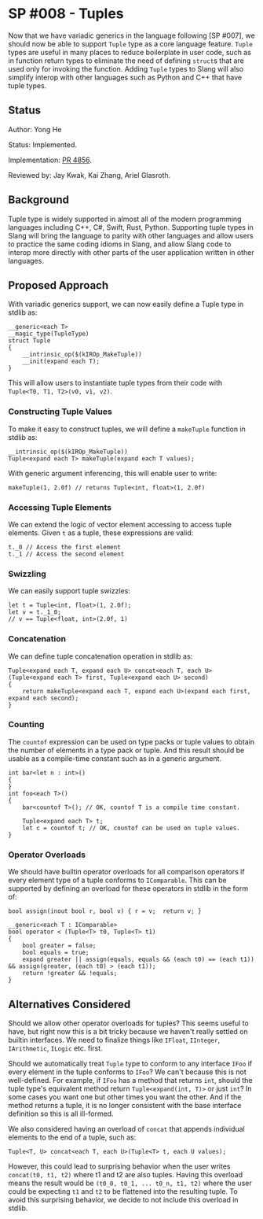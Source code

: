 SP #008 - Tuples
==============

Now that we have variadic generics in the language following [SP #007], we should now be able to support `Tuple` type as a core language feature.
`Tuple` types are useful in many places to reduce boilerplate in user code, such as in function return types to eliminate the need of defining
`struct`s that are used only for invoking the function. Adding `Tuple` types to Slang will also simplify interop with other languages such as Python
and C++ that have tuple types.

Status
------

Author: Yong He

Status: Implemented.

Implementation: [PR 4856](https://github.com/shader-slang/slang/pull/4856).

Reviewed by: Jay Kwak, Kai Zhang, Ariel Glasroth.

Background
----------

Tuple type is widely supported in almost all of the modern programming languages including C++, C#, Swift, Rust, Python. Supporting tuple types
in Slang will bring the language to parity with other languages and allow users to practice the same coding idioms in Slang, and allow Slang code
to interop more directly with other parts of the user application written in other languages.


Proposed Approach
-----------------

With variadic generics support, we can now easily define a Tuple type in stdlib as:
```
__generic<each T>
__magic_type(TupleType)
struct Tuple
{
    __intrinsic_op($(kIROp_MakeTuple))
    __init(expand each T);
}
```

This will allow users to instantiate tuple types from their code with `Tuple<T0, T1, T2>(v0, v1, v2)`.

### Constructing Tuple Values

To make it easy to construct tuples, we will define a `makeTuple` function in stdlib as:
```
__intrinsic_op($(kIROp_MakeTuple))
Tuple<expand each T> makeTuple(expand each T values);
```

With generic argument inferencing, this will enable user to write:
```
makeTuple(1, 2.0f) // returns Tuple<int, float>(1, 2.0f)
```

### Accessing Tuple Elements

We can extend the logic of vector element accessing to access tuple elements. Given `t` as a tuple, these expressions are valid:
```
t._0 // Access the first element
t._1 // Access the second element
```

### Swizzling

We can easily support tuple swizzles:
```
let t = Tuple<int, float>(1, 2.0f);
let v = t._1_0;
// v == Tuple<float, int>(2.0f, 1)
```

### Concatenation

We can define tuple concatenation operation in stdlib as:
```
Tuple<expand each T, expand each U> concat<each T, each U>(Tuple<expand each T> first, Tuple<expand each U> second)
{
    return makeTuple<expand each T, expand each U>(expand each first, expand each second);
}
```


### Counting

The `countof` expression can be used on type packs or tuple values to obtain the number of elements in a type pack or tuple.
And this result should be usable as a compile-time constant such as in a generic argument.

```
int bar<let n : int>()
{
}
int foo<each T>()
{
    bar<countof T>(); // OK, countof T is a compile time constant.
    
    Tuple<expand each T> t;
    let c = countof t; // OK, countof can be used on tuple values.
}
```

### Operator Overloads

We should have builtin operator overloads for all comparison operators if every element type of a tuple conforms to `IComparable`.
This can be supported by defining an overload for these operators in stdlib in the form of:
```
bool assign(inout bool r, bool v) { r = v;  return v; }

__generic<each T : IComparable>
bool operator < (Tuple<T> t0, Tuple<T> t1)
{
    bool greater = false;
    bool equals = true;
    expand greater || assign(equals, equals && (each t0) == (each t1)) && assign(greater, (each t0) > (each t1));
    return !greater && !equals;
}
```


Alternatives Considered
----------------

Should we allow other operator overloads for tuples? This seems useful to have, but right now this is a bit tricky
because we haven't really settled on builtin interfaces. We need to finalize things like `IFloat`, `IInteger`,
`IArithmetic`, `ILogic` etc. first.

Should we automatically treat `Tuple` type to conform to any interface `IFoo` if every element in the tuple conforms to
`IFoo`? We can't because this is not well-defined. For example, if `IFoo` has a method that returns `int`,
should the tuple type's equivalent method return `Tuple<expand(int, T)>` or just `int`? In some cases you want one but
other times you want the other. And if the method returns a tuple, it is no longer consistent with the base interface
definition so this is all ill-formed.

We also considered having an overload of `concat` that appends individual elements to the end of a tuple, such as:
```
Tuple<T, U> concat<each T, each U>(Tuple<T> t, each U values);
```
However, this could lead to surprising behavior when the user writes `concat(t0, t1, t2)` where t1 and t2 are also tuples.
Having this overload means the result would be `(t0_0, t0_1, ... t0_n, t1, t2)` where the user could be expecting `t1` and `t2`
to be flattened into the resulting tuple. To avoid this surprising behavior, we decide to not include this overload in stdlib.